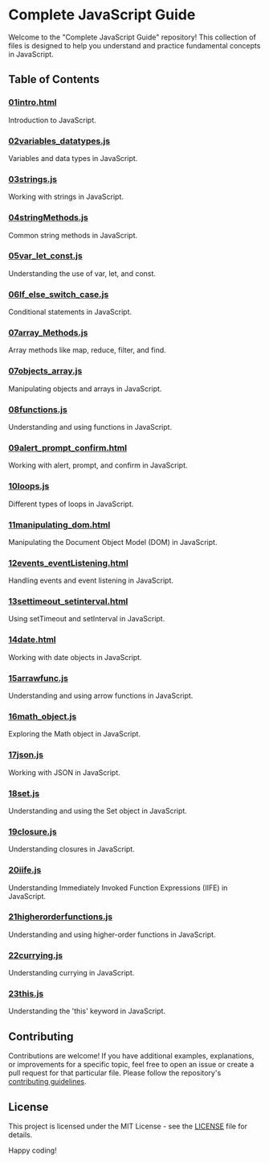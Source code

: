 # Complete JavaScript Guide

Welcome to the "Complete JavaScript Guide" repository! This collection of files is designed to help you understand and practice fundamental concepts in JavaScript.

## Table of Contents

### [01intro.html](./01intro.html)
Introduction to JavaScript.

### [02variables_datatypes.js](./02variables_datatypes.js)
Variables and data types in JavaScript.

### [03strings.js](./03strings.js)
Working with strings in JavaScript.

### [04stringMethods.js](./04stringMethods.js)
Common string methods in JavaScript.

### [05var_let_const.js](./05var_let_const.js)
Understanding the use of var, let, and const.

### [06If_else_switch_case.js](./06If_else_switch_case.js)
Conditional statements in JavaScript.

### [07array_Methods.js](./07array_Methods.js)
Array methods like map, reduce, filter, and find.

### [07objects_array.js](./07objects_array.js)
Manipulating objects and arrays in JavaScript.

### [08functions.js](./08functions.js)
Understanding and using functions in JavaScript.

### [09alert_prompt_confirm.html](./09alert_prompt_confirm.html)
Working with alert, prompt, and confirm in JavaScript.

### [10loops.js](./10loops.js)
Different types of loops in JavaScript.

### [11manipulating_dom.html](./11manipulating_dom.html)
Manipulating the Document Object Model (DOM) in JavaScript.

### [12events_eventListening.html](./12events_eventListening.html)
Handling events and event listening in JavaScript.

### [13settimeout_setinterval.html](./13settimeout_setinterval.html)
Using setTimeout and setInterval in JavaScript.

### [14date.html](./14date.html)
Working with date objects in JavaScript.

### [15arrawfunc.js](./15arrawfunc.js)
Understanding and using arrow functions in JavaScript.

### [16math_object.js](./16math_object.js)
Exploring the Math object in JavaScript.

### [17json.js](./17json.js)
Working with JSON in JavaScript.

### [18set.js](./18set.js)
Understanding and using the Set object in JavaScript.

### [19closure.js](./19closure.js)
Understanding closures in JavaScript.

### [20iife.js](./20iife.js)
Understanding Immediately Invoked Function Expressions (IIFE) in JavaScript.

### [21higherorderfunctions.js](./21higherorderfunctions.js)
Understanding and using higher-order functions in JavaScript.

### [22currying.js](./22currying.js)
Understanding currying in JavaScript.

### [23this.js](./23this.js)
Understanding the 'this' keyword in JavaScript.

## Contributing
Contributions are welcome! If you have additional examples, explanations, or improvements for a specific topic, feel free to open an issue or create a pull request for that particular file. Please follow the repository's [contributing guidelines](CONTRIBUTING.md).

## License
This project is licensed under the MIT License - see the [LICENSE](LICENSE) file for details.

Happy coding!

